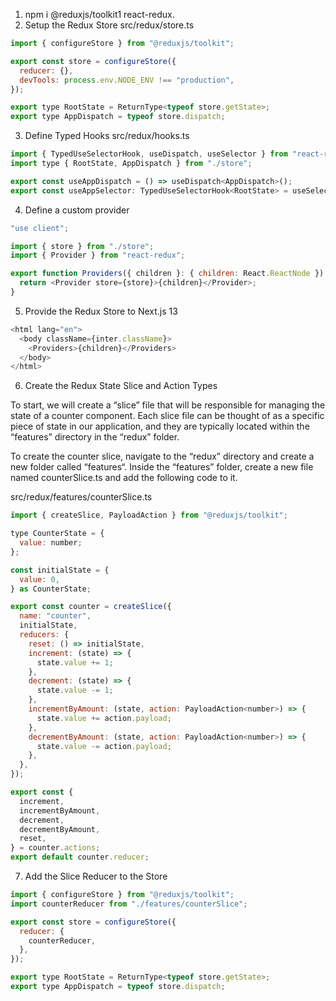 1. npm i @reduxjs/toolkit1 react-redux.
2. Setup the Redux Store
   src/redux/store.ts

```js
import { configureStore } from "@reduxjs/toolkit";

export const store = configureStore({
  reducer: {},
  devTools: process.env.NODE_ENV !== "production",
});

export type RootState = ReturnType<typeof store.getState>;
export type AppDispatch = typeof store.dispatch;
```

3. Define Typed Hooks
   src/redux/hooks.ts

```js
import { TypedUseSelectorHook, useDispatch, useSelector } from "react-redux";
import type { RootState, AppDispatch } from "./store";

export const useAppDispatch = () => useDispatch<AppDispatch>();
export const useAppSelector: TypedUseSelectorHook<RootState> = useSelector;
```

4. Define a custom provider

```js
"use client";

import { store } from "./store";
import { Provider } from "react-redux";

export function Providers({ children }: { children: React.ReactNode }) {
  return <Provider store={store}>{children}</Provider>;
}
```

5. Provide the Redux Store to Next.js 13

```js
<html lang="en">
  <body className={inter.className}>
    <Providers>{children}</Providers>
  </body>
</html>
```

6. Create the Redux State Slice and Action Types

To start, we will create a “slice” file that will be responsible for managing the state of a counter component. Each slice file can be thought of as a specific piece of state in our application, and they are typically located within the “features” directory in the “redux” folder.

To create the counter slice, navigate to the “redux” directory and create a new folder called “features“. Inside the “features” folder, create a new file named counterSlice.ts and add the following code to it.

src/redux/features/counterSlice.ts

```js
import { createSlice, PayloadAction } from "@reduxjs/toolkit";

type CounterState = {
  value: number;
};

const initialState = {
  value: 0,
} as CounterState;

export const counter = createSlice({
  name: "counter",
  initialState,
  reducers: {
    reset: () => initialState,
    increment: (state) => {
      state.value += 1;
    },
    decrement: (state) => {
      state.value -= 1;
    },
    incrementByAmount: (state, action: PayloadAction<number>) => {
      state.value += action.payload;
    },
    decrementByAmount: (state, action: PayloadAction<number>) => {
      state.value -= action.payload;
    },
  },
});

export const {
  increment,
  incrementByAmount,
  decrement,
  decrementByAmount,
  reset,
} = counter.actions;
export default counter.reducer;

```

7. Add the Slice Reducer to the Store

```js
import { configureStore } from "@reduxjs/toolkit";
import counterReducer from "./features/counterSlice";

export const store = configureStore({
  reducer: {
    counterReducer,
  },
});

export type RootState = ReturnType<typeof store.getState>;
export type AppDispatch = typeof store.dispatch;
```
